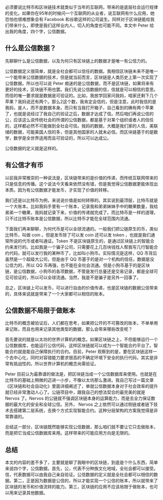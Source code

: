必须要说比特币和区块链技术就类似于当年的互联网，带来的是底层社会运行规律的变化。如果你在95年的时候问一个互联网的从业者，说互联网有什么应用，她恐怕也很难想象会有 Facebook 和谷歌这样的公司诞生。同样对于区块链能给我们带来什么，即使是我们这样业内人，切入的角度也可能不同。本文中 Peter 给出我的角度，四个字，公信数据。

## 什么是公信数据？

先聊聊什么是公信数据，以及为何只有区块链上的数据才是唯一有公信力的。

公信数据定义很简单，就是全社会都可以信任的数据。我相信区块链未来不是唯一一个能带来公信数据的技术，但是就当前而言，区块链是人类历史上第一次实现了公信数据。所以也可以说 Peter 痴迷的是公信数据，而不是区块链，如果将来有更好的技术，区块链不用也罢。我们先说公信数据的信，信就是可以相信的意思。而信的唯一要求就是数据是可验证的。比如，我放学回家问我妈，咱家还剩下几个苹果？我妈说还有两个。那么2这个数，我肯定会信的，但是注意，此时我信的是我妈，是人，而不是数据本身。而只有当我打开箱子，自己看到的确有两个苹果了，也就是说经过了我自己的验证之后，数据才达成了信。然后咱们再说公信的公，应该这么说传统社会的所谓的公信数据，都是基于对某个组织或者人的信任的，这样都必然不可能做到全社会可信。我妈的数据，大概是我们家的人信，美联储的数据，可能美国人信的多，但是其他国家的人就未必信。而区块链基于的是数学，数学是全世界适用而且可验证的，所以可以达成公。

公信数据的定义就是这样的。

## 有公信才有币
以前我非常推崇的一种说法是，区块链带来的是价值的传递，而传统互联网带来的只是信息的传播。这个说法今天看来依然没有错，但是我觉得公信数据更能体现出本质。因为有公信数据才能发币，才实现了价值的转移。

我们还是以比特币为例，来说说价值是如何转移的。其实说到最顶层，比特币就是一个大账本。比如我妈手里有一个账本，记录我和弟弟妹妹手中的糖果数量，我给弟弟一个糖果，我妈就记录下来，价值的传递就完成了。而比特币是一样的道理，只不过比特币账本是公信数据，所以比特币才能在全球范围内流通。  

下面我们再来聊聊，为何代币是可以全球流通的。一般我们把公链原生的币，类似比特币，叫做 coin 。但是发币除了可以发 coin 还可以发 token ，也就是我们通常所说的代币或者叫通证。Token 不是区块链原生的，是通过区块链上的智能合约来发行的。比如我是一个骗子公司，只需要花上几百块钱找人帮我写几行智能合约代码，就可以发行我的某种币了，比如叫小狗币。实际情况是这样，QQ 币背后虽然是一个超级大公司，但是由于 QQ 币基于的是对一个机构的信任，数据是没公信力的，所以 QQ 币再强，也不能在全社会流通。但是小狗币基于的是区块链，是公信数据，小狗币的各项数据，不管是发行总量还是交易记录，都是全球可见可验证的，所以可以全球流通。当然，我是不是骗子是另外一回事了。

总之，区块链上可以发币，可以进行自由的价值传递，也是区块链的数据公信带来的，具体来说就是带来了一个大家都可以相信的账本。

## 公信数据不局限于做账本
比特币的概念被验证后，人们都在思考，如果把公开的不可篡改的账本，不单单用来记账，而且也用来记录其他类型的数据，那么会带来哪些改变呢？

首先要说的就是以太坊的世界计算机的概念。如果区块链之上，不但能够运行一个公信数据库，也能运行公信代码，这样区块链就可以成为一个智能合约平台了。智能合约就是能自己保障执行的合约。目前，Peter 观察到的是，要在区块链这样一个去中心化，同时对容错能力要求很高的不确定环境下安全的执行代码，其实是非常有挑战性的。所以世界计算机的概念尚需验证。

Peter 目前认为最靠谱的做法是，把区块链当成一个公信数据库来使用。也就是在比特币的基础上稍微的迈进一小步，不像以太坊那么激进。我自己写过一篇文章《区块链和社会自动化》里面详细阐述了，单就公信数据本身对于社会效率的提升就已经非常激动人心了。公链项目中，跟我自己的想法契合的最完美的就是 Nervos 了。Nervos 的公链就不强调区块链本身的运算能力，而是去全力保证数据的最大化的安全和全球公信。另外， Nervos 之上依然可以通过侧链或者链下技术去搭建第二层系统，去换个方式实现智能合约。这种分层架构的方案我觉得是非常靠谱的。

总结这一部分，区块链既然能够实现公信数据，那么咱们就不要让它只去做账本，而是把它当成公信数据库来用。这样带来的可能应用方向是无限的。

## 总结

本文的内容的差不多了，主要就是聊了我眼中的区块链，到底是个什么东西，简单来说四个字，公信数据。首先，公，代表不分种族文化地域，全社会都可以接受。信，代表数据可以由我自己亲自验证。公信数据的定义就是全社会都可以相信的数据。第二，正是因为数据是公信的，所以才能实现一个公信的账本，所以就带来了区块链的发币和价值流转的能力。第三，区块链的应用不应该局限于做账本，也可以用来记录其他数据。
